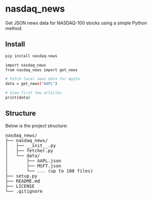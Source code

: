 # nasdaq_news

Get JSON news data for NASDAQ-100 stocks using a simple Python method.

## Install

```bash
pip install nasdaq-news

import nasdaq_news
from nasdaq_news import get_news

# Fetch local news data for Apple
data = get_news("AAPL")

# View first few articles
print(data)

```


## Structure
Below is the project structure:

<pre>
nasdaq_news/
├── nasdaq_news/
│   ├── __init__.py
│   ├── fetcher.py
│   └── data/
│       ├── AAPL.json
│       ├── MSFT.json
│       └── ... (up to 100 files)
├── setup.py
├── README.md
├── LICENSE
└── .gitignore
</pre>

